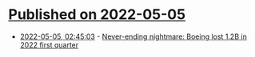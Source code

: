 # [Published on 2022-05-05](index.md)

* [2022-05-05, 02:45:03](https://news.ycombinator.com/item?id=31268760) - [Never-ending nightmare: Boeing lost 1.2B in 2022 first quarter](https://www.aviacionline.com/2022/04/never-ending-nightmare-boeing-lost-1-2-billion-in-2022-first-quarter/)
